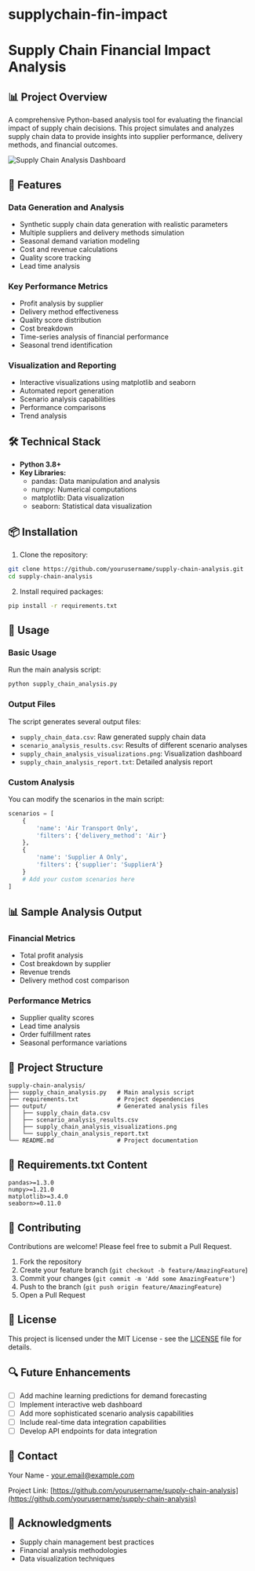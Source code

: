 # supplychain-fin-impact

# Supply Chain Financial Impact Analysis

## 📊 Project Overview
A comprehensive Python-based analysis tool for evaluating the financial impact of supply chain decisions. This project simulates and analyzes supply chain data to provide insights into supplier performance, delivery methods, and financial outcomes.

![Supply Chain Analysis Dashboard](supply_chain_analysis_visualizations.png)

## 🎯 Features

### Data Generation and Analysis
- Synthetic supply chain data generation with realistic parameters
- Multiple suppliers and delivery methods simulation
- Seasonal demand variation modeling
- Cost and revenue calculations
- Quality score tracking
- Lead time analysis

### Key Performance Metrics
- Profit analysis by supplier
- Delivery method effectiveness
- Quality score distribution
- Cost breakdown
- Time-series analysis of financial performance
- Seasonal trend identification

### Visualization and Reporting
- Interactive visualizations using matplotlib and seaborn
- Automated report generation
- Scenario analysis capabilities
- Performance comparisons
- Trend analysis

## 🛠️ Technical Stack
- **Python 3.8+**
- **Key Libraries:**
  - pandas: Data manipulation and analysis
  - numpy: Numerical computations
  - matplotlib: Data visualization
  - seaborn: Statistical data visualization

## 📦 Installation

1. Clone the repository:
```bash
git clone https://github.com/yourusername/supply-chain-analysis.git
cd supply-chain-analysis
```

2. Install required packages:
```bash
pip install -r requirements.txt
```

## 🚀 Usage

### Basic Usage
Run the main analysis script:
```bash
python supply_chain_analysis.py
```

### Output Files
The script generates several output files:
- `supply_chain_data.csv`: Raw generated supply chain data
- `scenario_analysis_results.csv`: Results of different scenario analyses
- `supply_chain_analysis_visualizations.png`: Visualization dashboard
- `supply_chain_analysis_report.txt`: Detailed analysis report

### Custom Analysis
You can modify the scenarios in the main script:
```python
scenarios = [
    {
        'name': 'Air Transport Only',
        'filters': {'delivery_method': 'Air'}
    },
    {
        'name': 'Supplier A Only',
        'filters': {'supplier': 'SupplierA'}
    }
    # Add your custom scenarios here
]
```

## 📊 Sample Analysis Output

### Financial Metrics
- Total profit analysis
- Cost breakdown by supplier
- Revenue trends
- Delivery method cost comparison

### Performance Metrics
- Supplier quality scores
- Lead time analysis
- Order fulfillment rates
- Seasonal performance variations

## 🔄 Project Structure
```
supply-chain-analysis/
├── supply_chain_analysis.py   # Main analysis script
├── requirements.txt           # Project dependencies
├── output/                    # Generated analysis files
│   ├── supply_chain_data.csv
│   ├── scenario_analysis_results.csv
│   ├── supply_chain_analysis_visualizations.png
│   └── supply_chain_analysis_report.txt
└── README.md                  # Project documentation
```

## 📝 Requirements.txt Content
```
pandas>=1.3.0
numpy>=1.21.0
matplotlib>=3.4.0
seaborn>=0.11.0
```

## 🤝 Contributing
Contributions are welcome! Please feel free to submit a Pull Request.

1. Fork the repository
2. Create your feature branch (`git checkout -b feature/AmazingFeature`)
3. Commit your changes (`git commit -m 'Add some AmazingFeature'`)
4. Push to the branch (`git push origin feature/AmazingFeature`)
5. Open a Pull Request

## 📄 License
This project is licensed under the MIT License - see the [LICENSE](LICENSE) file for details.

## 🔍 Future Enhancements
- [ ] Add machine learning predictions for demand forecasting
- [ ] Implement interactive web dashboard
- [ ] Add more sophisticated scenario analysis capabilities
- [ ] Include real-time data integration capabilities
- [ ] Develop API endpoints for data integration

## 📧 Contact
Your Name - [your.email@example.com](mailto:your.email@example.com)

Project Link: [https://github.com/yourusername/supply-chain-analysis](https://github.com/yourusername/supply-chain-analysis)

## 🙏 Acknowledgments
- Supply chain management best practices
- Financial analysis methodologies
- Data visualization techniques
